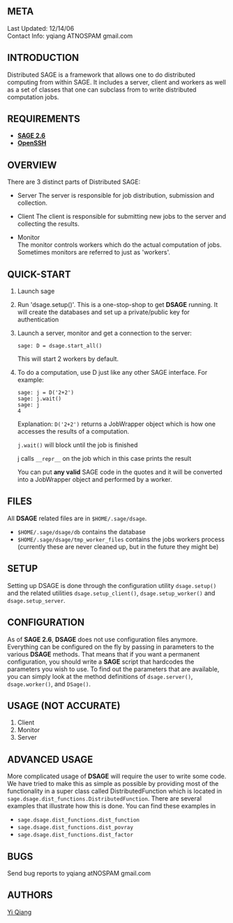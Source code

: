 META
----

Last Updated: 12/14/06  
Contact Info: yqiang ATNOSPAM gmail.com  


INTRODUCTION
------------

Distributed SAGE is a framework that allows one to do distributed
computing from within SAGE. It includes a server, client and workers as
well as a set of classes that one can subclass from to write distributed
computation jobs.


REQUIREMENTS
------------

* [**SAGE 2.6**](http://www.sagemath.org)
* [**OpenSSH**](http://www.openssh.org)


OVERVIEW
--------

There are 3 distinct parts of Distributed SAGE:

-   Server
    The server is responsible for job distribution, submission and
    collection.  
    
-   Client
    The client is responsible for submitting new jobs to the server
    and collecting the results. 

-   Monitor        
    The monitor controls workers which do the actual computation of
    jobs. Sometimes monitors are referred to just as 'workers'.
            
            
QUICK-START
-----------
    
1.  Launch sage

2.  Run 'dsage.setup()'. This is a one-stop-shop to get **DSAGE** running. 
    It will create the databases and set up a private/public key for
    authentication
    
3.  Launch a server, monitor and get a connection to the server:
   
    `sage: D = dsage.start_all()`
   
    This will start 2 workers by default.  
    
4.  To do a computation, use D just like any other SAGE interface. For
    example:
   
    `sage: j = D('2+2')`  
    `sage: j.wait()`  
    `sage: j`  
    `4`  
   
    Explanation:
    `D('2+2')` returns a JobWrapper object which is how one accesses the
    results of a computation.  
   
    `j.wait()` will block until the job is finished
   
    j calls `__repr__` on the job which in this case prints the result
   
    You can put **any valid** SAGE code in the quotes and it will be
    converted into a JobWrapper object and performed by a worker.
       

FILES
-----

All **DSAGE** related files are in `$HOME/.sage/dsage`.

* `$HOME/.sage/dsage/db` contains the database
* `$HOME/.sage/dsage/tmp_worker_files` contains the jobs workers process
  (currently these are never cleaned up, but in the future they might be)


SETUP
-----

Setting up DSAGE is done through the configuration utility `dsage.setup()` and
the related utilities `dsage.setup_client()`, `dsage.setup_worker()` and
`dsage.setup_server`. 


CONFIGURATION
-------------

As of **SAGE 2.6**, **DSAGE** does not use configuration files anymore.
Everything can be configured on the fly by passing in parameters to the
various **DSAGE** methods. That means that if you want a permanent
configuration, you should write a **SAGE** script that hardcodes the
parameters you wish to use.
To find out the parameters that are available, you can simply look at the
method definitions of `dsage.server()`, `dsage.worker()`, and `DSage()`. 


USAGE (NOT ACCURATE)
-----

1.  Client
2.  Monitor
3.  Server


ADVANCED USAGE
--------------

More complicated usage of **DSAGE** will require the user to write some code. 
We have tried to make this as simple as possible by providing most of the 
functionality in a super class called DistributedFunction which is located in
`sage.dsage.dist_functions.DistributedFunction`. 
There are several examples that illustrate how this is done.  You can find 
these examples in

- `sage.dsage.dist_functions.dist_function`
- `sage.dsage.dist_functions.dist_povray`
- `sage.dsage.dist_functions.dist_factor`


BUGS
----
Send bug reports to yqiang atNOSPAM gmail.com

AUTHORS
-------
[Yi Qiang](http://www.yiqiang.org)
